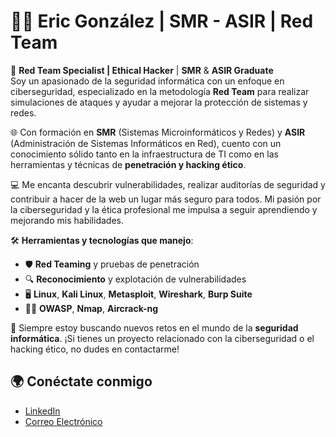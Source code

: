 # 👨‍💻 Eric González | SMR - ASIR | Red Team

🔐 **Red Team Specialist | Ethical Hacker** | **SMR** & **ASIR Graduate**  
Soy un apasionado de la seguridad informática con un enfoque en ciberseguridad, especializado en la metodología **Red Team** para realizar simulaciones de ataques y ayudar a mejorar la protección de sistemas y redes.

🌐 Con formación en **SMR** (Sistemas Microinformáticos y Redes) y **ASIR** (Administración de Sistemas Informáticos en Red), cuento con un conocimiento sólido tanto en la infraestructura de TI como en las herramientas y técnicas de **penetración y hacking ético**.

💻 Me encanta descubrir vulnerabilidades, realizar auditorías de seguridad y contribuir a hacer de la web un lugar más seguro para todos. Mi pasión por la ciberseguridad y la ética profesional me impulsa a seguir aprendiendo y mejorando mis habilidades.

🛠 **Herramientas y tecnologías que manejo**:
- 🛡️ **Red Teaming** y pruebas de penetración
- 🔍 **Reconocimiento** y explotación de vulnerabilidades
- 🖥️ **Linux**, **Kali Linux**, **Metasploit**, **Wireshark**, **Burp Suite**
- 🕵️‍♂️ **OWASP**, **Nmap**, **Aircrack-ng**

🚀 Siempre estoy buscando nuevos retos en el mundo de la **seguridad informática**. ¡Si tienes un proyecto relacionado con la ciberseguridad o el hacking ético, no dudes en contactarme!

## 🌍 Conéctate conmigo
- [LinkedIn](https://www.linkedin.com/in/eric-gonzalez-casanova)
- [Correo Electrónico](mailto:ericgon28@proton.me)
